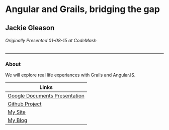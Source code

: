 # Angular and Grails, bridging the gap
## Jackie Gleason
###### Originally Presented 01-08-15 at CodeMash

---

### About

We will explore real life experiances with Grails and AngularJS.

Links |
---|
[Google Documents Presentation](https://docs.google.com/presentation/d/1wtDXZTPHqV_FDUfB3TwtEOAGrEcpuIpvwu7enOfK9qE/edit?usp=sharing) |
[Github Project](https://github.com/jrgleason/ngGrails) |
[My Site](http://jackiergleason.com) |
[My Blog](http://blog.jackiergleason.com) |
